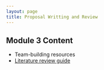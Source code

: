```yaml
---
layout: page
title: Proposal Writting and Review
---
```

## Module 3 Content
- Team-building resources
- [Literature review guide](link)
